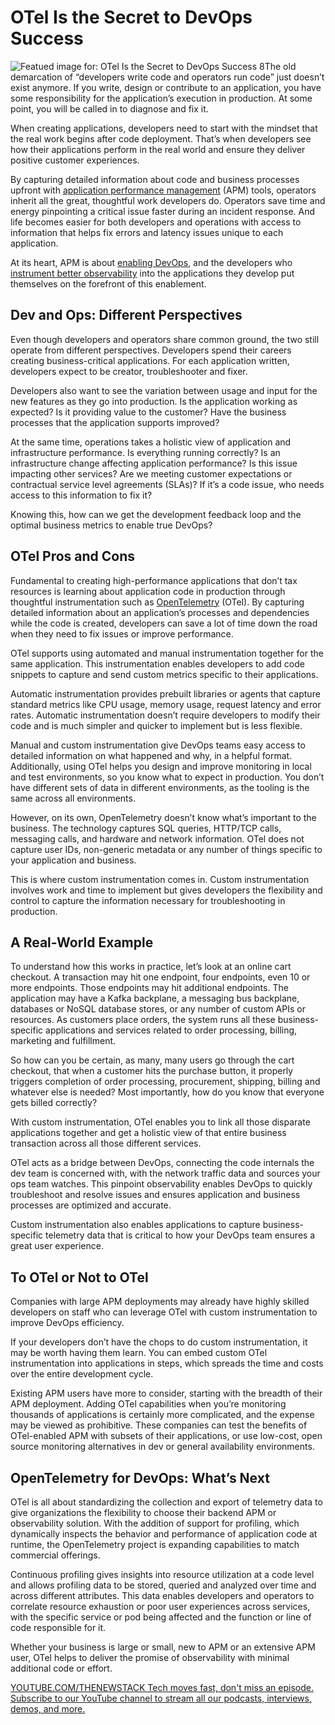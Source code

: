 # OTel Is the Secret to DevOps Success
![Featued image for: OTel Is the Secret to DevOps Success](https://cdn.thenewstack.io/media/2024/06/f56ab0c0-otel-secret-devops-success-1024x576.jpg)
8The old demarcation of “developers write code and operators run code” just doesn’t exist anymore. If you write, design or contribute to an application, you have some responsibility for the application’s execution in production. At some point, you will be called in to diagnose and fix it.

When creating applications, developers need to start with the mindset that the real work begins after code deployment. That’s when developers see how their applications perform in the real world and ensure they deliver positive customer experiences.

By capturing detailed information about code and business processes upfront with [application performance management](https://thenewstack.io/streamlined-apm-integration-in-cloud-native-buildpacks/) (APM) tools, operators inherit all the great, thoughtful work developers do. Operators save time and energy pinpointing a critical issue faster during an incident response. And life becomes easier for both developers and operations with access to information that helps fix errors and latency issues unique to each application.

At its heart, APM is about [enabling DevOps](https://roadmap.sh/devops), and the developers who [instrument better observability](https://thenewstack.io/rethinking-observability/) into the applications they develop put themselves on the forefront of this enablement.

## Dev and Ops: Different Perspectives
Even though developers and operators share common ground, the two still operate from different perspectives. Developers spend their careers creating business-critical applications. For each application written, developers expect to be creator, troubleshooter and fixer.

Developers also want to see the variation between usage and input for the new features as they go into production. Is the application working as expected? Is it providing value to the customer? Have the business processes that the application supports improved?

At the same time, operations takes a holistic view of application and infrastructure performance. Is everything running correctly? Is an infrastructure change affecting application performance? Is this issue impacting other services? Are we meeting customer expectations or contractual service level agreements (SLAs)? If it’s a code issue, who needs access to this information to fix it?

Knowing this, how can we get the development feedback loop and the optimal business metrics to enable true DevOps?

## OTel Pros and Cons
Fundamental to creating high-performance applications that don’t tax resources is learning about application code in production through thoughtful instrumentation such as [OpenTelemetry](https://thenewstack.io/why-the-latest-advances-in-opentelemetry-are-significant/) (OTel). By capturing detailed information about an application’s processes and dependencies while the code is created, developers can save a lot of time down the road when they need to fix issues or improve performance.

OTel supports using automated and manual instrumentation together for the same application. This instrumentation enables developers to add code snippets to capture and send custom metrics specific to their applications.

Automatic instrumentation provides prebuilt libraries or agents that capture standard metrics like CPU usage, memory usage, request latency and error rates. Automatic instrumentation doesn’t require developers to modify their code and is much simpler and quicker to implement but is less flexible.

Manual and custom instrumentation give DevOps teams easy access to detailed information on what happened and why, in a helpful format. Additionally, using OTel helps you design and improve monitoring in local and test environments, so you know what to expect in production. You don’t have different sets of data in different environments, as the tooling is the same across all environments.

However, on its own, OpenTelemetry doesn’t know what’s important to the business. The technology captures SQL queries, HTTP/TCP calls, messaging calls, and hardware and network information. OTel does not capture user IDs, non-generic metadata or any number of things specific to your application and business.

This is where custom instrumentation comes in. Custom instrumentation involves work and time to implement but gives developers the flexibility and control to capture the information necessary for troubleshooting in production.

## A Real-World Example
To understand how this works in practice, let’s look at an online cart checkout. A transaction may hit one endpoint, four endpoints, even 10 or more endpoints. Those endpoints may hit additional endpoints. The application may have a Kafka backplane, a messaging bus backplane, databases or NoSQL database stores, or any number of custom APIs or resources. As customers place orders, the system runs all these business-specific applications and services related to order processing, billing, marketing and fulfillment.

So how can you be certain, as many, many users go through the cart checkout, that when a customer hits the purchase button, it properly triggers completion of order processing, procurement, shipping, billing and whatever else is needed? Most importantly, how do you know that everyone gets billed correctly?

With custom instrumentation, OTel enables you to link all those disparate applications together and get a holistic view of that entire business transaction across all those different services.

OTel acts as a bridge between DevOps, connecting the code internals the dev team is concerned with, with the network traffic data and sources your ops team watches. This pinpoint observability enables DevOps to quickly troubleshoot and resolve issues and ensures application and business processes are optimized and accurate.

Custom instrumentation also enables applications to capture business-specific telemetry data that is critical to how your DevOps team ensures a great user experience.

## To OTel or Not to OTel
Companies with large APM deployments may already have highly skilled developers on staff who can leverage OTel with custom instrumentation to improve DevOps efficiency.

If your developers don’t have the chops to do custom instrumentation, it may be worth having them learn. You can embed custom OTel instrumentation into applications in steps, which spreads the time and costs over the entire development cycle.

Existing APM users have more to consider, starting with the breadth of their APM deployment. Adding OTel capabilities when you’re monitoring thousands of applications is certainly more complicated, and the expense may be viewed as prohibitive. These companies can test the benefits of OTel-enabled APM with subsets of their applications, or use low-cost, open source monitoring alternatives in dev or general availability environments.

## OpenTelemetry for DevOps: What’s Next
OTel is all about standardizing the collection and export of telemetry data to give organizations the flexibility to choose their backend APM or observability solution. With the addition of support for profiling, which dynamically inspects the behavior and performance of application code at runtime, the OpenTelemetry project is expanding capabilities to match commercial offerings.

Continuous profiling gives insights into resource utilization at a code level and allows profiling data to be stored, queried and analyzed over time and across different attributes. This data enables developers and operators to correlate resource exhaustion or poor user experiences across services, with the specific service or pod being affected and the function or line of code responsible for it.

Whether your business is large or small, new to APM or an extensive APM user, OTel helps to deliver the promise of observability with minimal additional code or effort.

[
YOUTUBE.COM/THENEWSTACK
Tech moves fast, don't miss an episode. Subscribe to our YouTube
channel to stream all our podcasts, interviews, demos, and more.
](https://youtube.com/thenewstack?sub_confirmation=1)